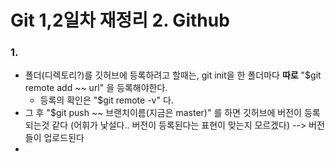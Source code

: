 # Git 1,2일차 재정리 2. Github

### 1. 

- 폴더(디렉토리?)를 깃허브에 등록하려고 할때는, git init을 한 폴더마다 **따로** "$git remote add ~~ url" 을 등록해야한다.
  - 등록의 확인은 "$git remote -v" 다.
- 그 후 "$git push ~~ 브랜치이름(지금은 master)" 를 하면 깃허브에 버전이 등록되는것 같다 (어휘가 낯설다.. 버전이 등록된다는 표현이 맞는지 모르겠다) --> 버전들이 업로드된다
- 